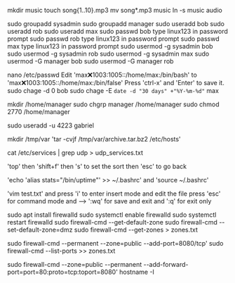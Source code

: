 ﻿
mkdir music
touch song{1..10}.mp3
mv song*.mp3 music
ln -s music audio

sudo groupadd sysadmin
sudo groupadd manager
sudo useradd bob
sudo useradd rob
sudo useradd max
sudo passwd bob
type linux123 in password prompt
sudo passwd rob
type linux123 in password prompt
sudo passwd max
type linux123 in password prompt
sudo usermod -g sysadmin bob
sudo usermod -g sysadmin rob
sudo usermod -g sysadmin max
sudo usermod -G manager bob
sudo usermod -G manager rob

nano /etc/passwd
Edit 'max❌1003:1005::/home/max:/bin/bash' to 'max❌1003:1005::/home/max:/bin/false'
Press 'ctrl-x' and 'Enter' to save it.
sudo chage -d 0 bob
sudo chage -E `date -d "30 days" +"%Y-%m-%d"` max

mkdir /home/manager
sudo chgrp manager /home/manager
sudo chmod 2770 /home/manager

sudo useradd -u 4223 gabriel

mkdir /tmp/var
'tar -cvjf /tmp/var/archive.tar.bz2 /etc/hosts'

cat /etc/services | grep udp > udp_services.txt

'top' then 'shift+f' then 's' to set the sort then 'esc' to go back 

'echo 'alias stats="/bin/uptime"' >> ~/.bashrc'
and 'source ~/.bashrc'

'vim test.txt' and press 'i' to enter insert mode and edit the file
press 'esc' for command mode and -->
':wq' for save and exit and ':q' for exit only

sudo apt install firewalld
sudo systemctl enable firewalld
sudo systemctl restart firewalld
sudo firewall-cmd --get-default-zone
sudo firewall-cmd --set-default-zone=dmz
sudo firewall-cmd --get-zones > zones.txt

sudo firewall-cmd --permanent --zone=public --add-port=8080/tcp'
sudo firewall-cmd --list-ports >> zones.txt

sudo firewall-cmd --zone=public --permanent --add-forward-port=port=80:proto=tcp:toport=8080'
hostname -I
